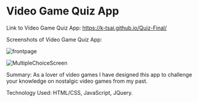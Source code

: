 # Video Game Quiz App

Link to Video Game Quiz App: https://k-tsai.github.io/Quiz-Final/

Screenshots of Video Game Quiz App:

![frontpage](screenshots/HomePage.PNG "Front Page of App")

![MultipleChoiceScreen](screenshots/MultipleChoice.PNG "Screen of Multiple Choice Questions")

Summary: As a lover of video games I have designed this app to challenge your knowledge on nostalgic video games from my past.

Technology Used: HTML/CSS, JavaScript, JQuery.
